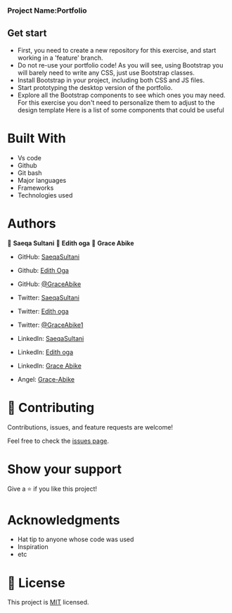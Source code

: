 ### Project Name:Portfolio

## Get start

- First, you need to create a new repository for this exercise, and start working in a 'feature' branch.
- Do not re-use your portfolio code! As you will see, using Bootstrap you will barely need to write any CSS, just use Bootstrap classes.
- Install Bootstrap in your project, including both CSS and JS files.
- Start prototyping the desktop version of the portfolio.
- Explore all the Bootstrap components to see which ones you may need. For this exercise you don't need to personalize them to adjust to the design template
Here is a list of some components that could be useful
# Built With
- Vs code
- Github
- Git bash
- Major languages
- Frameworks
- Technologies used

# Authors

👤 **Saeqa Sultani**
👤 **Edith oga**
👤 **Grace Abike**

- GitHub: [SaeqaSultani](https://github.com/SaeqaSultani)
- Github: [Edith Oga](https://github.com/vigehi)
- GitHub: [@GraceAbike](https://github.com/GraceAbike)

- Twitter: [SaeqaSultani](https://twitter.com/SaeqaSultani)
- Twitter: [Edith oga](https://twitter.com/Termux21853381)
- Twitter: [@GraceAbike1](https://twitter.com/GraceAbike1)

- LinkedIn: [SaeqaSultani](https://www.linkedin.com/in/saeqa-sultani-b41493187/)
- LinkedIn: [Edith oga](https://www.linkedin.com/in/edith-oga-5708801b8/)
- LinkedIn: [Grace Abike](https://www.linkedin.com/in/grace-abike-02770522a/)

- Angel: [Grace-Abike](https://angel.co/u/grace-abike)

# 🤝 Contributing
Contributions, issues, and feature requests are welcome!

Feel free to check the [issues page](https://github.com/SaeqaSultani/Bootstrap-Collaboration/issues).

# Show your support
Give a ⭐️ if you like this project!

# Acknowledgments
- Hat tip to anyone whose code was used
- Inspiration
- etc
# 📝 License
This project is [MIT](https://github.com/SaeqaSultani/Bootstrap-Collaboration/blob/bootstrap/MIT.md) licensed.